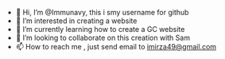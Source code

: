 - 👋 Hi, I’m @Immunavy, this i smy username for github
- 👀 I’m interested in creating a website
- 🌱 I’m currently learning how to create a GC website
- 💞️ I’m looking to collaborate on this creation with Sam
- 📫 How to reach me , just send email to imirza49@gmail.com

<!---
Immunavy/Immunavy is a ✨ special ✨ repository because its `README.md` (this file) appears on your GitHub profile.
You can click the Preview link to take a look at your changes.
--->
